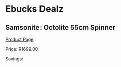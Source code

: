 
# Ebucks Dealz
## Samsonite: Octolite 55cm Spinner
[Product Page](https://www.ebucks.com/web/shop/productSelected.do?prodId=548703849&catId=363334443)

Price: R1699.00

Savings: 


	
